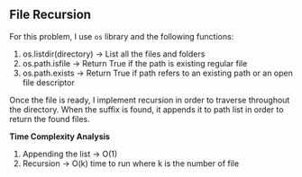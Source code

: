 ## File Recursion

For this problem, I use `os` library and the following functions:
1. os.listdir(directory) -> List all the files and folders
2. os.path.isfile -> Return True if the path is existing regular file
3. os.path.exists -> Return True if path refers to an existing path or an open file descriptor

Once the file is ready, I implement recursion in order to traverse throughout the directory. When the suffix is found, it appends it to path list in order to return the found files.

**Time Complexity Analysis**
1. Appending the list -> O(1)
2. Recursion -> O(k) time to run where k is the number of file


```python

```
